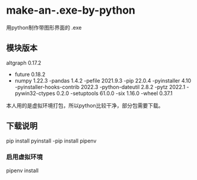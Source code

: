 # make-an-.exe-by-python
用python制作带图形界面的 .exe
## 模块版本
altgraph                  0.17.2
- future                    0.18.2
- numpy                     1.22.3
-pandas                    1.4.2
-pefile                    2021.9.3
-pip                       22.0.4
-pyinstaller               4.10
-pyinstaller-hooks-contrib 2022.3
-python-dateutil           2.8.2
-pytz                      2022.1
-pywin32-ctypes            0.2.0
-setuptools                61.0.0
-six                       1.16.0
-wheel                     0.37.1

本人用的是虚拟环境打包，所以python比较干净，部分包需要下载。

## 下载说明
pip install pyinstall
-pip install pipenv
### 启用虚拟环境
pipenv install
